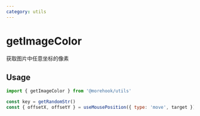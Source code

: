 ```yaml
---
category: utils
---
```


# getImageColor

获取图片中任意坐标的像素

## Usage
``` js
import { getImageColor } from '@morehook/utils'

const key = getRandomStr()
const { offsetX, offsetY } = useMousePosition({ type: 'move', target })
```